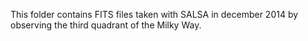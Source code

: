 This folder contains FITS files taken with SALSA in december 2014 by observing
the third quadrant of the Milky Way. 
